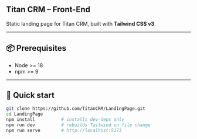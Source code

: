 ## Titan CRM – Front-End

Static landing page for Titan CRM, built with **Tailwind CSS v3**.

---

## 📦 Prerequisites

* Node >= 18  
* npm >= 9

---

## 🚀 Quick start

```bash
git clone https://github.com/TitanCRM/LandingPage.git
cd LandingPage
npm install          # installs dev-deps only
npm run dev          # rebuilds Tailwind on file change
npm run serve        # http://localhost:5173
```
